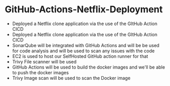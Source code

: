 # GitHub-Actions-Netflix-Deployment
- Deployed a Netflix clone application via the use of the GItHub Action CICD
- Deployed a Netflix clone application via the use of the GItHub Action CICD
- SonarQube will be integrated with GitHub Actions and will be be used for code analysis and will be used to scan any issues with the code 
- EC2 is used to host our SelfHosted GitHub action runner for that 
- Trivy File scanner will be used 
- GitHub Actions will be used to build the docker images and we'll be able to push the docker images 
- Trivy Image scan will be used to scan the Docker image 
